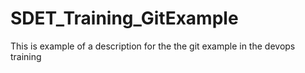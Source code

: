 # SDET_Training_GitExample
This is example of a description for the the git example in the devops training
